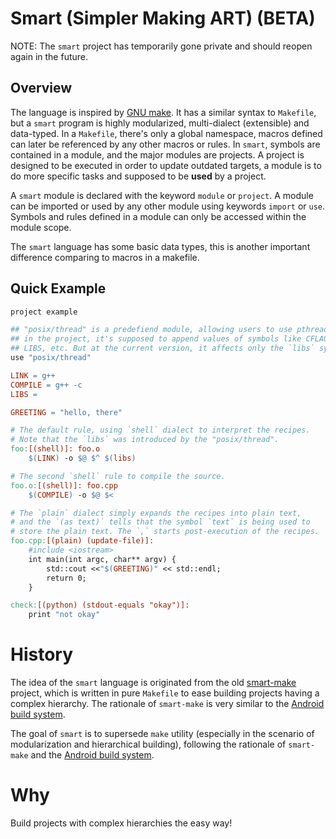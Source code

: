 # Smart (Simpler Making ART) (BETA)

NOTE: The `smart` project has temporarily gone private and should reopen again in the future.

## Overview

The language is inspired by [GNU make](https://www.gnu.org/software/make/).
It has a similar syntax to `Makefile`, but a `smart` program is highly
modularized, multi-dialect (extensible) and data-typed. In a `Makefile`, there's 
only a global namespace, macros defined can later be referenced by any other macros
or rules. In `smart`, symbols are contained in a module, and the major modules are
projects. A project is designed to be executed in order to update outdated targets,
a module is to do more specific tasks and supposed to be **used** by a project.

A `smart` module is declared with the keyword `module` or `project`. A module can be
imported or used by any other module using keywords `import` or `use`. Symbols and
rules defined in a module can only be accessed within the module scope.

The `smart` language has some basic data types, this is another important difference
comparing to macros in a makefile.

## Quick Example

```makefile
project example

## "posix/thread" is a predefiend module, allowing users to use pthread
## in the project, it's supposed to append values of symbols like CFLAGS, LDFLAGS,
## LIBS, etc. But at the current version, it affects only the `libs` symbol.
use "posix/thread"

LINK = g++
COMPILE = g++ -c
LIBS =

GREETING = "hello, there"

# The default rule, using `shell` dialect to interpret the recipes.
# Note that the `libs` was introduced by the "posix/thread".
foo:[(shell)]: foo.o
	$(LINK) -o $@ $^ $(libs)

# The second `shell` rule to compile the source.
foo.o:[(shell)]: foo.cpp
	$(COMPILE) -o $@ $<

# The `plain` dialect simply expands the recipes into plain text,
# and the `(as text)` tells that the symbol `text` is being used to
# store the plain text. The `,` starts post-execution of the recipes.
foo.cpp:[(plain) (update-file)]:
	#include <iostream>
	int main(int argc, char** argv) {
	    std::cout <<"$(GREETING)" << std::endl;
	    return 0;
	}

check:[(python) (stdout-equals "okay")]:
	print "not okay"
```

History
=======

The idea of the `smart` language is originated from the old [smart-make](https://github.com/duzy/smart-make)
project, which is written in pure `Makefile` to ease building projects having a complex hierarchy.
The rationale of `smart-make` is very similar to the [Android build system](https://android.googlesource.com/platform/build/+/master).

The goal of `smart` is to supersede `make` utility (especially in the scenario of modularization and hierarchical building), following the rationale of `smart-make`
and the [Android build system](https://android.googlesource.com/platform/build/+/master).

Why
===

Build projects with complex hierarchies the easy way!
